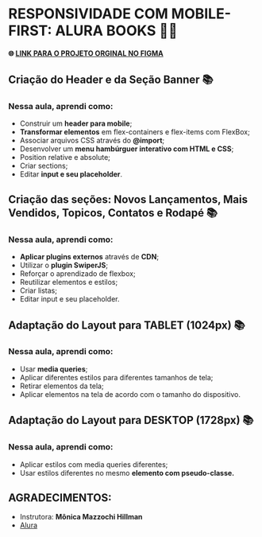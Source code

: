 # RESPONSIVIDADE COM MOBILE-FIRST: ALURA BOOKS :woman_technologist:

#### :globe_with_meridians: [LINK PARA O PROJETO ORGINAL NO FIGMA](https://www.figma.com/file/sSMbIqKaGBd66Y8roxTk2p/AluraBooks?node-id=37%3A94) 

## Criação do Header e da Seção Banner :books:

### Nessa aula, aprendi como:
- Construir um **header para mobile**;
- **Transformar elementos** em flex-containers e flex-items com FlexBox;
- Associar arquivos CSS através do **@import**;
- Desenvolver um **menu hambúrguer interativo com HTML e CSS**;
- Position relative e absolute;
- Criar sections;
- Editar **input e seu placeholder**.

## Criação das seções: Novos Lançamentos, Mais Vendidos, Topicos, Contatos e Rodapé :books:

### Nessa aula, aprendi como:
- **Aplicar plugins externos** através de **CDN**;
- Utilizar o **plugin SwiperJS**;
- Reforçar o aprendizado de flexbox;
- Reutilizar elementos e estilos;
- Criar listas;
- Editar input e seu placeholder.

## Adaptação do Layout para TABLET (1024px) :books:

### Nessa aula, aprendi como:
- Usar **media queries**;
- Aplicar diferentes estilos para diferentes tamanhos de tela;
- Retirar elementos da tela;
- Aplicar elementos na tela de acordo com o tamanho do dispositivo.

## Adaptação do Layout para DESKTOP (1728px) :books:

### Nessa aula, aprendi como:
- Aplicar estilos com media queries diferentes;
- Usar estilos diferentes no mesmo **elemento com pseudo-classe.**

## AGRADECIMENTOS:
  
- Instrutora: **Mônica Mazzochi Hillman**
- [Alura](www.alura.com.br)   

